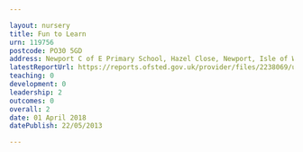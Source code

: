 ```yaml
---

layout: nursery
title: Fun to Learn
urn: 119756
postcode: PO30 5GD
address: Newport C of E Primary School, Hazel Close, Newport, Isle of Wight, PO30 5GD
latestReportUrl: https://reports.ofsted.gov.uk/provider/files/2238069/urn/119756.pdf
teaching: 0
development: 0
leadership: 2
outcomes: 0
overall: 2
date: 01 April 2018 
datePublish: 22/05/2013

---
```

